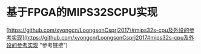 # 基于FPGA的MIPS32SCPU实现

[https://github.com/xyongcn/LoongsonCsprj2017\#mips32s-cpu及外设的参考实现](https://github.com/xyongcn/LoongsonCsprj2017#mips32s-cpu及外设的参考实现 "参考链接")



